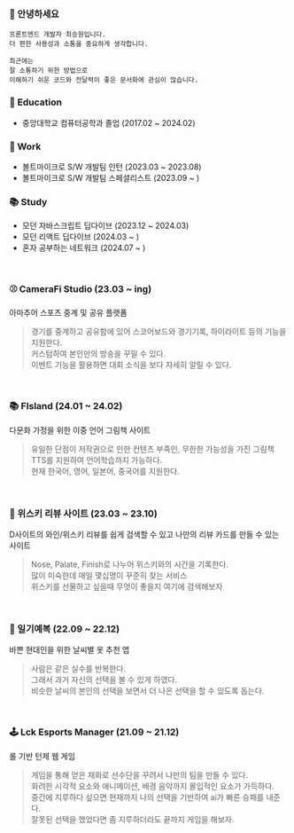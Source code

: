 ### 👋 안녕하세요
```
프론트엔드 개발자 최승원입니다.
더 편한 사용성과 소통을 중요하게 생각합니다.

최근에는 
잘 소통하기 위한 방법으로
이해하기 쉬운 코드와 전달력이 좋은 문서화에 관심이 많습니다.
```


### 🌱 Education

- 중앙대학교 컴퓨터공학과 졸업 (2017.02 ~ 2024.02)


### 💼 Work

- 볼트마이크로 S/W 개발팀 인턴 (2023.03 ~ 2023.08)
- 볼트마이크로 S/W 개발팀 스페셜리스트 (2023.09 ~ )


### 📚 Study

- 모던 자바스크립트 딥다이브 (2023.12 ~ 2024.03)
- 모던 리액트 딥다이브 (2024.03 ~ )
- 혼자 공부하는 네트워크 (2024.07 ~ )

<br/>


### ⚾️ CameraFi Studio (23.03 ~ ing)

아마추어 스포츠 중계 및 공유 플랫폼

> 경기를 중계하고 공유함에 있어 스코어보드와 경기기록, 하이라이트 등의 기능을 지원한다. <br/> 커스텀하여 본인만의 방송을 꾸밀 수 있다. <br/> 이벤트 기능을 활용하면 대회 소식을 보다 자세히 알릴 수 있다.

<br/>

### 📚 FIsland (24.01 ~ 24.02)

다문화 가정을 위한 이중 언어 그림책 사이트

> 유일한 단점이 저작권으로 인한 컨텐츠 부족인, 무한한 가능성을 가진 그림책<br/>TTS를 지원하여 언어학습까지 가능하다.<br/>현재 한국어, 영어, 일본어, 중국어를 지원한다.

<br/>

### 🥂 위스키 리뷰 사이트 (23.03 ~ 23.10)

D사이트의 와인/위스키 리뷰를 쉽게 검색할 수 있고 나만의 리뷰 카드를 만들 수 있는 사이트

> Nose, Palate, Finish로 나누어 위스키와의 시간을 기록한다. <br/> 많이 미숙한데 매일 몇십명이 꾸준히 찾는 서비스 <br/> 위스키를 선물하고 싶을때 무엇이 좋을지 여기에 검색해보자

<br/>

### 👕 일기예복 (22.09 ~ 22.12)

바쁜 현대인을 위한 날씨별 옷 추천 앱

> 사람은 같은 실수를 반복한다.<br/> 그래서 과거 자신의 선택을 볼 수 있게 하였다. <br/> 비슷한 날씨의 본인의 선택을 보면서 더 나은 선택을 할 수 있도록 돕는다.

<br/>

### 🕹️ Lck Esports Manager (21.09 ~ 21.12)

롤 기반 턴제 웹 게임

> 게임을 통해 얻은 재화로 선수단을 꾸려서 나만의 팀을 만들 수 있다. <br/> 화려한 시각적 요소와 애니메이션, 배경 음악까지 몰입적인 요소가 가득하다. <br/> 중간에 지루하다 싶으면 현재까지 나의 선택을 기반하여 ai가 빠른 승패를 내준다. <br/> 잘못된 선택을 했었다면 좀 지루하더라도 끝까지 게임을 해보자.


<!--
| Service             | Description                       | Memo      | Year |
| :------------------ | :------- | :------------------------------- | :--- |
| CameraFi Studio     | 아마추어 스포츠 공유 플랫폼 | | 23.03 ~ ing | 
| FIsland             | 다문화 가정을 위한 이중 언어 그림책 <br/> | 유일한 단점이 저작권으로 인한 컨텐츠 부족인, 무한한 가능성을 가진 그림책<br/>TTS를 지원하여 언어학습까지 가능하다.<br/>현재 한국어, 영어, 일본어, 중국어를 지원한다.  | 24.01 ~ 24.02 |
| 위스키 리뷰 사이트      | D사이트의 와인/위스키 리뷰를 쉽게 검색할 수 있고 나만의 리뷰 카드를 만들 수 있는 사이트 | Nose, Palate, Finish로 나누어 위스키와의 시간을 기록한다. <br/> 많이 미숙한데 매일 몇십명이 꾸준히 찾는 서비스 <br/> 위스키를 선물하고 싶을때 무엇이 좋을지 여기에 검색해보자| 23.03 ~ 23.10 |
| 일기예복              | 바쁜 현대인을 위한 날씨별 옷 추천 앱 | 사람은 같은 실수를 반복한다.<br/> 그래서 과거 자신의 선택을 볼 수 있게 하였다. <br/> 비슷한 날씨의 본인의 선택을 보면서 더 나은 선택을 할 수 있도록 돕는다. | 22.09 ~ 22.12 |
| Lck Esports Manager | 롤 기반 턴제 웹 게임 | 게임을 통해 얻은 재화로 선수단을 꾸려서 나만의 팀을 만들 수 있다. <br/> 화려한 시각적 요소와 애니메이션, 배경 음악까지 몰입적인 요소가 가득하다. <br/> 중간에 지루하다 싶으면 현재까지 나의 선택을 기반하여 ai가 빠른 승패를 내준다. <br/> 잘못된 선택을 했었다면 좀 지루하더라도 끝까지 게임을 해보자. | 21.09 ~ 21.12 |
-->

